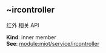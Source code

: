 <a name="module_miot/Service..ircontroller"></a>

## ~ircontroller
红外 相关 API

**Kind**: inner member  
**See**: [module:miot/service/ircontroller](module:miot/service/ircontroller)  
